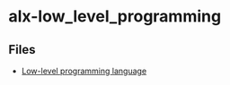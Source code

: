 # alx-low_level_programming
## Files
* <a href="https://en.wikipedia.org/wiki/Low-level_programming_language">Low-level programming language</a>
